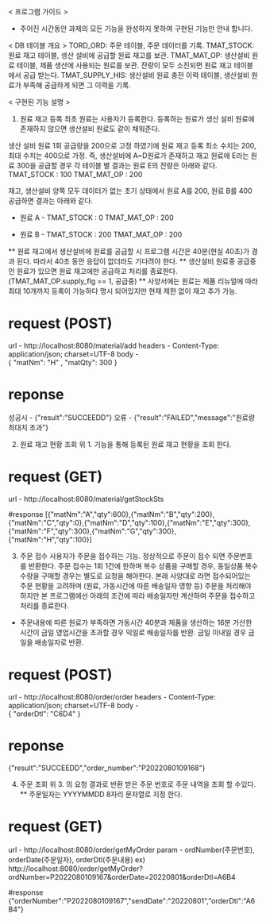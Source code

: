 < 프로그램 가이드 >

* 주어진 시간동안 과제의 모든 기능을 완성하지 못하여 구현된 기능만 안내 합니다.

< DB 테이블 개요 >
TORD_ORD: 주문 테이블, 주문 데이터를 기록.
TMAT_STOCK: 원료 재고 테이블, 생산 설비에 공급할 원료 재고를 보관.
TMAT_MAT_OP: 생산설비 원료 테이블, 제품 생산에 사용되는 원료를 보관. 잔량이 모두 소진되면 원료 재고 테이블에서 공급 받는다.
TMAT_SUPPLY_HIS: 생산설비 원료 충전 이력 테이블, 생산설비 원료가 부족해 공급하게 되면 그 이력을 기록.

< 구현된 기능 설명 >
1. 원료 재고 등록
   최초 원료는 사용자가 등록한다.
   등록하는 원료가 생산 설비 원료에 존재하지 않으면 생산설비 원료도 같이 채워준다.

생산 설비 원료 1회 공급량을 200으로 고정 하였기에 원료 재고 등록 최소 수치는 200, 최대 수치는 400으로 가정.
즉, 생산설비에 A~D원료가 존재하고 재고 원료에 E라는 원료 300을 공급할 경우 각 테이블 별 결과는 원료 E의 잔량은 아래와 같다.
TMAT_STOCK : 100
TMAT_MAT_OP : 200

재고, 생산설비 양쪽 모두 데이터가 없는 초기 상태에서 원료 A를 200, 원료 B를 400 공급하면 결과는 아래와 같다.

- 원료 A -
  TMAT_STOCK : 0
  TMAT_MAT_OP : 200

- 원료 B -
  TMAT_STOCK : 200
  TMAT_MAT_OP : 200

** 원료 재고에서 생산설비에 원료를 공급할 시 프로그램 시간은 40분(현실 40초)가 경과 된다. 따라서 40초 동안 응답이 없더라도 기다려야 한다.
** 생산설비 원료중 공급중인 원료가 있으면 원료 재고에만 공급하고 처리를 종료한다. (TMAT_MAT_OP.supply_flg == 1, 공급중)
** 사양서에는 원료는 제품 리뉴얼에 따라 최대 10개까지 등록이 가능하다 명시 되어있지만 현재 제한 없이 재고 추가 가능.

# request (POST)
url - http://localhost:8080/material/add
headers - Content-Type: application/json; charset=UTF-8
body -  
{
"matNm": "H"
, "matQty": 300
}

# reponse
성공시 - {"result":"SUCCEEDD"}
오류 - {"result":"FAILED","message":"원료량 최대치 초과"}

2. 원료 재고 현황 조회
   위 1. 기능을 통해 등록된 원료 재고 현황을 조회 한다.

# request (GET)
url - http://localhost:8080/material/getStockSts

#response
[{"matNm":"A","qty":600},{"matNm":"B","qty":200},{"matNm":"C","qty":0},{"matNm":"D","qty":100},{"matNm":"E","qty":300},{"matNm":"F","qty":300},{"matNm":"G","qty":300},{"matNm":"H","qty":100}]

3. 주문 접수
   사용자가 주문을 접수하는 기능.
   정상적으로 주문이 접수 되면 주문번호를 반환한다.
   주문 접수는 1회 1건에 한하며 복수 상품을 구매할 경우, 동일상품 복수 수량을 구매할 경우는 별도로 요청을 해야한다.
   본래 사양대로 라면 접수되어있는 주문 현황을 고려하며 (원료, 가동시간에 따른 배송일자 영향 등) 주문을 처리해야 하지만
   본 프로그램에선 아래의 조건에 따라 배송일자만 계산하여 주문을 접수하고 처리를 종료한다.
- 주문내용에 따른 원료가 부족하면 가동시간 40분과 제품을 생산하는 16분 가산한 시간이 금일 영업시간을 초과할 경우 익일로 배송일자를 반환. 금일 이내일 경우 금일을 배송일자로 반환.

# request (POST)
url - http://localhost:8080/order/order
headers - Content-Type: application/json; charset=UTF-8
body -  
{
"orderDtl": "C6D4"
}

# reponse
{"result":"SUCCEEDD","order_number":"P2022080109168"}

4. 주문 조회
   위 3. 의 요청 결과로 반환 받은 주문 번호로 주문 내역을 조회 할 수있다.
   ** 주문일자는 YYYYMMDD 8자리 문자열로 지정 한다.

# request (GET)
url - http://localhost:8080/order/getMyOrder
param - ordNumber(주문번호), orderDate(주문일자), orderDtl(주문내용)
ex) http://localhost:8080/order/getMyOrder?ordNumber=P2022080109167&orderDate=20220801&orderDtl=A6B4

#response
{"orderNumber":"P2022080109167","sendDate":"20220801","orderDtl":"A6B4"}